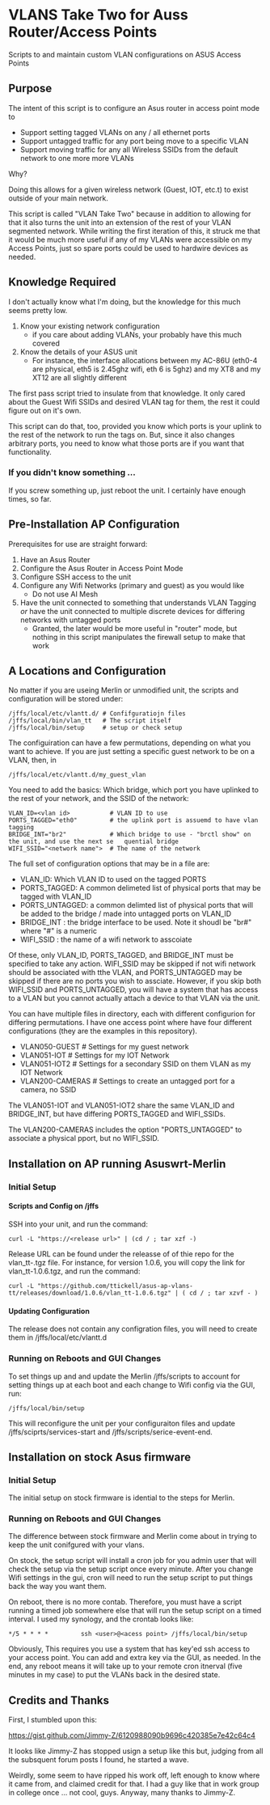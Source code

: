 # VLANS Take Two for Auss Router/Access Points
Scripts to and maintain custom VLAN configurations on ASUS Access Points

## Purpose
The intent of this script is to configure an Asus router in access point mode to 
- Support setting tagged VLANs on any / all ethernet ports
- Support untagged traffic for any port being move to a specific VLAN
- Support moving traffic for any all Wireless SSIDs from the default network to one more more VLANs

Why?  

Doing this allows for a given wireless network (Guest, IOT, etc.t) to exist outside of your main network.  

This script is called "VLAN Take Two" because in addition to allowing for that it also turns the unit into an extension of the rest of your VLAN segmented network.  While writing the first iteration of this, it struck me that it would be much more useful if any of my VLANs were accessible on my Access Points, just so spare ports could be used to hardwire devices as needed.

## Knowledge Required
I don't actually know what I'm doing, but the knowledge for this much seems pretty low.

1. Know your existing network configuration 
   - if you care about adding VLANs, your probably have this much covered
2. Know the details of your ASUS unit
   - For instance, the interface allocations between my AC-86U (eth0-4 are physical, eth5 is 2.45ghz wifi, eth 6 is 5ghz) and my XT8 and my XT12 are all slightly different

The first pass script tried to insulate from that knowledge. It only cared about the Guest Wifi SSIDs and desired VLAN tag for them, the rest it could figure out on it's own.

This script can do that, too, provided you know which ports is your uplink to the rest of the network to run the tags on.  But, since it also changes arbitrary ports, you need to know what those ports are if you want that functionality. 

### If you didn't know something ...
If you screw something up, just reboot the unit.  I certainly have enough times, so far.

## Pre-Installation AP Configuration
Prerequisites for use are straight forward:
1. Have an Asus Router
2. Configure the Asus Router in Access Point Mode
3. Configure SSH access to the unit
4. Configure any Wifi Networks (primary and guest) as you would like
   - Do not use AI Mesh
5. Have the unit connected to something that understands VLAN Tagging _or_ have the unit connected to multiple discrete devices for differing networks with untagged ports
   - Granted, the later would be more useful in "router" mode, but nothing in this script manipulates the firewall setup to make that work
## A Locations and Configuration
No matter if you are useing Merlin or unmodified unit, the scripts and configuration will be stored under:

```
/jffs/local/etc/vlantt.d/ # Confifguratiojn files
/jffs/local/bin/vlan_tt   # The script itself
/jffs/local/bin/setup     # setup or check setup

```

The configuiration can have a few permutations, depending on what you want to achieve.  If you are just setting a specific guest network to be on a VLAN, then, in

```
/jffs/local/etc/vlantt.d/my_guest_vlan
```

You need to add the basics:  Which bridge, which port you have uplinked to the rest of your network, and the SSID of the network:

```
VLAN_ID=<vlan id>           # VLAN ID to use
PORTS_TAGGED="eth0"         # the uplink port is assuemd to have vlan tagging
BRIDGE_INT="br2"            # Which bridge to use - "brctl show" on the unit, and use the next se   quential bridge
WIFI_SSID="<network name">  # The name of the network
```
The full set of configuration options that may be in a file are:

- VLAN_ID: Which VLAN ID to used on the tagged PORTS
- PORTS_TAGGED: A common delimeted list of physical ports that may be tagged with VLAN_ID
- PORTS_UNTAGGED: a common delimted list of physical ports that will be added to the bridge  / made into untagged ports on VLAN_ID
- BRIDGE_INT : the bridge interface to be used.  Note it shoudl be "br#" where "#" is a numeric
- WIFI_SSID : the name of a wifi network to asscoiate

Of these, only VLAN_ID, PORTS_TAGGED, and BRIDGE_INT must be specified to take any action.  WIFI_SSID may be skipped if not wifi network should be associated with tthe VLAN, and PORTS_UNTAGGED may be skipped if there are no ports you wish to assciate.   However, if you skip both WIFI_SSID and PORTS_UNTAGGED, you will have a system that has access to a VLAN but you cannot actually attach a device to that VLAN via the unit.

You can have multiple files in directory, each with different configurion for differing permutations.  I have one access point where have four different configurations (they are the examples in this repository).
 - VLAN050-GUEST            # Settings for my guest network
 - VLAN051-IOT              # Settings for my IOT Network
 - VLAN051-IOT2             # Settings for a secondary SSID on them VLAN as my IOT Network
 - VLAN200-CAMERAS          # Settings to create an untagged port for a camera, no SSID

The VLAN051-IOT and VLAN051-IOT2 share the same VLAN_ID and BRIDGE_INT, but have differing PORTS_TAGGED and WIFI_SSIDs.  

The VLAN200-CAMERAS includes the option "PORTS_UNTAGGED" to associate a physical pport, but no WIFI_SSID.

## Installation on AP running Asuswrt-Merlin
### Initial Setup
#### Scripts and Config on /jffs
SSH into your unit, and run the command:
```
curl -L "https://<release url>" | (cd / ; tar xzf -)
```

Release URL can be found under the releasse of of thie repo for the vlan_tt-<version>.tgz file. For instance, for version 1.0.6, you will copy the link for vlan_tt-1.0.6.tgz, and run the command:

```
curl -L "https://github.com/ttickell/asus-ap-vlans-tt/releases/download/1.0.6/vlan_tt-1.0.6.tgz" | ( cd / ; tar xzvf - )
```
#### Updating Configuration
The release does not contain any configration files, you will need to create them in /jffs/local/etc/vlantt.d
### Running on Reboots and GUI Changes
To set things up and and update the Merlin /jffs/scripts to account for setting things up at each boot and each change to Wifi config via the GUI, run:
```
/jffs/local/bin/setup
```

This will reconfigure the unit per your configuraiton files and update /jffs/sciprts/services-start and /jffs/scripts/serice-event-end.
## Installation on stock Asus firmware
### Initial Setup
The initial setup on stock firmware is idential to the steps for Merlin.
### Running on Reboots and GUI Changes
The difference between stock firmware and Merlin come about in trying to keep the unit conifgured with your vlans.  

On stock, the setup script will install a cron job for you admin user that will check the setup via the setup script once every minute.  After you change Wifi settings in the gui, cron will need to run the setup script to put things back the way you want them.

On reboot, there is no more contab.  Therefore, you must have a script running a timed job somewhere else that will run the setup script on a timed interval.  I used my synology, and the crontab looks like:
```
*/5 * * * *         ssh <user>@<acess point> /jffs/local/bin/setup
```

Obviously, This requires you use a system that has key'ed ssh access to your access point.  You can add and extra key via the GUI, as needed.  In the end, any reboot means it will take up to your remote cron itnerval (five minutes in my case) to put the VLANs back in the desired state. 
## Credits and Thanks
First, I stumbled upon this:

https://gist.github.com/Jimmy-Z/6120988090b9696c420385e7e42c64c4

It looks like Jimmy-Z has stopped usign a setup like this but, judging from all the subsquent forum posts I found, he started a wave. 

Weirdly, some seem to have ripped his work off, left enough to know where it came from, and claimed credit for that. I had a guy like that in work group in college once ... not cool, guys. Anyway, many thanks to Jimmy-Z.
